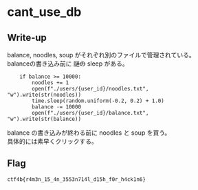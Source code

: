 # cant_use_db

## Write-up

balance, noodles, soup がそれぞれ別のファイルで管理されている。  
balanceの書き込み前に ~~謎の~~ sleep がある。  

```
    if balance >= 10000:
        noodles += 1
        open(f"./users/{user_id}/noodles.txt", "w").write(str(noodles))
        time.sleep(random.uniform(-0.2, 0.2) + 1.0)
        balance -= 10000
        open(f"./users/{user_id}/balance.txt", "w").write(str(balance))
```

balance の書き込みが終わる前に noodles と soup を買う。  
具体的には素早くクリックする。  

## Flag

`ctf4b{r4m3n_15_4n_3553n714l_d15h_f0r_h4ck1n6}`
